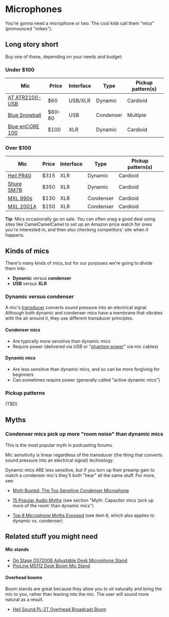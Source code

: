 # Microphones

You're gonna need a microphone or two. The cool kids call them "mics" (pronounced "mikes").

## Long story short

Buy one of these, depending on your needs and budget:

### Under $100

| Mic | Price | Interface | Type | Pickup pattern(s) |
| -- | -- | -- | -- | -- |
| [AT ATR2100-USB](http://www.amazon.com/dp/B004QJOZS4) | $60 | USB/XLR | Dynamic | Cardioid |
| [Blue Snowball](http://www.amazon.com/dp/B000EOPQ7E/?psc=1) | $60–80 | USB | Condenser | Multiple |
| [Blue enCORE 100](http://www.amazon.com/dp/B002SQJL9U/) | $100 | XLR | Dynamic | Cardioid |

### Over $100

| Mic        | Price | Interface | Type      | Pickup pattern(s) |
| --         | --    | --        | --        | --                |
| [Heil PR40](http://www.amazon.com/dp/B00PQYBRNY)  | $315  | XLR       | Dynamic   | Cardioid          |
| [Shure SM7B](http://www.amazon.com/dp/B0002E4Z8M/) | $350  | XLR       | Dynamic   | Cardioid          |
| [MXL 990s](http://www.amazon.com/dp/B003XDJAO8/)   | $130  | XLR       | Condenser | Cardioid          |
| [MXL 2001A](http://www.amazon.com/dp/B004XJDCMC/)  | $150  | XLR       | Condenser | Cardioid          |

**Tip**: Mics occasionally go on sale. You can often snag a good deal using sites like CamelCamelCamel to set up an Amazon price watch for ones you're interested in, and then also checking competitors' site when it happens.

## Kinds of mics

There's many kinds of mics, but for our purposes we're going to divide them into:

* **Dynamic** versus **condenser**
* **USB** versus **XLR**

### Dynamic versus condenser

A mic's [transducer](https://en.wikipedia.org/wiki/Transducer) converts sound pressure into an electrical signal.  Although both dynamic and condenser mics have a membrane that vibrates with the air around it, they use different transducer principles.

#### Condenser mics

* Are typically more sensitive than dynamic mics
* Require power (delivered via USB or "[phantom power](https://en.wikipedia.org/wiki/Phantom_power)" via mic cables)

#### Dynamic mics

* Are less sensitive than dynamic mics, and so can be more forgiving for beginners
* Can sometimes require power (generally called "active dynamic mics")

### Pickup patterns

(TBD)

## Myths

### Condenser mics pick up more "room noise" than dynamic mics

This is the most popular myth in podcasting forums.

Mic sensitivity is linear regardless of the transducer (the thing that converts sound pressure into an electrical signal) technology.

Dynamic mics ARE less sensitive, but if you turn up their preamp gain to match a condenser mic's they'll both "hear" all the same stuff. For more, see:

* [Myth Busted: The Too Sensitive Condenser Microphone](http://www.homebrewedmusic.com/2009/12/30/myth-busted-the-too-sensitive-condenser-microphone/)

* [15 Popular Audio Myths](http://www.soundonsound.com/sos/mar14/articles/myths.htm) (see section "Myth: Capacitor mics ‘pick up more of the room’ than dynamic mics")

* [Top 8 Microphone Myths Exposed](http://blog.shure.com/top-8-microphone-myths-exposed/) (see item 6, which also applies to dynamic vs. condenser)

## Related stuff you might need

#### Mic stands

* [On Stage DS7200B Adjustable Desk Microphone Stand](http://www.amazon.com/dp/B0002M3OVI/)
* [ProLine MS112 Desk Boom Mic Stand](http://www.amazon.com/dp/B000J0N5TY/)

#### Overhead booms

Boom stands are great because they allow you to sit naturally and bring the mic to you, rather than leaning into the mic.  The user will sound more natural as a result.

* [Heil Sound PL-2T Overhead Broadcast Boom](http://www.amazon.com/dp/B000SZVZ74)